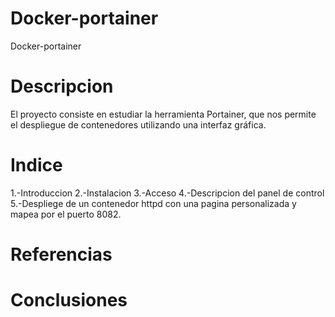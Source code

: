 # Docker-portainer
Docker-portainer
# Descripcion
El proyecto consiste en estudiar la herramienta Portainer, que nos permite el despliegue de contenedores utilizando una interfaz gráfica.
# Indice
1.-Introduccion
2.-Instalacion
3.-Acceso
4.-Descripcion del panel de control
5.-Despliege de un contenedor httpd con una pagina personalizada y mapea por el puerto 8082.
# Referencias
# Conclusiones
